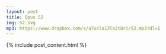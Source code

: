 ```yaml
---
layout: post
title: Opus 52
img: 52.svg
mp3: https://www.dropbox.com/s/a7ucla13la2t8ri/52.mp3?dl=1
---
```


{% include post_content.html %}
